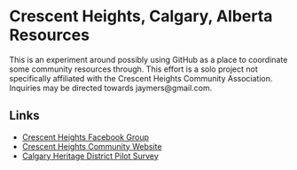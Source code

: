 <H1>Crescent Heights, Calgary, Alberta Resources</H1>
This is an experiment around possibly using GitHub as a place to coordinate some community resources through. This effort is a solo project not specifically affiliated with the Crescent Heights Community Association. Inquiries may be directed towards jaymers@gmail.com.

<H2>Links</H2>
<UL>
  <LI><a href="https://www.facebook.com/groups/crescentheights">Crescent Heights Facebook Group</a></LI>
  <LI><a href="https://crescentheightsyyc.ca/">Crescent Heights Community Website</a></LI>
  <LI><a href="https://clicks.eventbrite.com/f/a/tfQPskoq55TMOmJBSHRiTA~~/AAQxAQA~/RgRiNRKUP4QkAWh0dHBzOi8vdGVhbXMubWljcm9zb2Z0LmNvbS9sL21lZXR1cC1qb2luLzE5JTNhbWVldGluZ19Zak5rTnpRME1EWXRPREV4TmkwME16WXpMV0pqTXprdE4ySm1ObVkyT0dGbFlqTTIlNDB0aHJlYWQudjIvMD9jb250ZXh0PSU3YiUyMlRpZCUyMiUzYSUyMjcyNjI5NjdhLTA1ZmEtNGQ1OS04YWZkLTI1YjczNGVhZjE5NiUyMiUyYyUyMk9pZCUyMiUzYSUyMjZkYWM4ZTUzLTU2YzQtNDRiZi05Mjk1LTllMTJjZTU0Yjc1MSUyMiUyYyUyMklzQnJvYWRjYXN0TWVldGluZyUyMiUzYXRydWUlN2QmYnR5cGU9YSZyb2xlPWFXA3NwY0IKYFIU31NgIfyvhlIRamF5bWVyc0BnbWFpbC5jb21YBAAAAAA~">Calgary Heritage District Pilot Survey</a></LI>
</UL>

